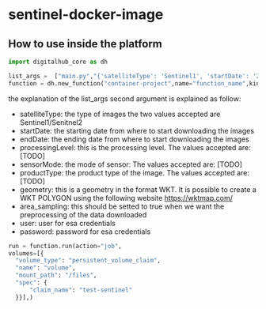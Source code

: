 # sentinel-docker-image
## How to use inside the platform

 ```Python
import digitalhub_core as dh
 ```

  ```Python
  list_args =  ["main.py","{'satelliteType': 'Sentinel1', 'startDate': '2023-12-12', 'endDate': '2023-12-13', 'processingLevel': 'LEVEL1', 'sensorMode': 'IW', 'productType': 'SLC', 'geometry': 'POLYGON((10.98014831542969 45.455314263477874,11.030273437500002 45.44808893044964,10.99937438964844 45.42014226680115,10.953025817871096 45.435803739956725,10.98014831542969 45.455314263477874))', 'area_sampling': 'False', 'user': '','password':''}"]
 function = dh.new_function("container-project",name="function_name",kind="container",image="alattaruolo/sentinel-basic:v0.0.8",command="python",args=list_args)
 ```
 the explanation of the list_args second argument  is explained as follow:
 - satelliteType: the type of images the two values accepted are Sentinel1/Senitnel2 
 - startDate: the starting date from where to start downloading the images
 - endDate: the ending date from where to start downloading the images
 - processingLevel: this is the processing level. The values accepted are: [TODO]
 - sensorMode: the mode of sensor: The values accepted are: [TODO]
 - productType: the product type of the image. The values accepted are: [TODO]
 - geometry: this is a geometry in the format WKT. It is possible to create a WKT POLYGON using the following website https://wktmap.com/
 - area_sampling: this should be setted to true when we want the preprocessing of the data downloaded
 - user: user for esa credentials
 - password: password for esa credentials



  ```Python
 run = function.run(action="job",
volumes=[{
    "volume_type": "persistent_volume_claim",
    "name": "volume",
    "mount_path": "/files",
    "spec": {
        "claim_name": "test-sentinel"
    }}],)
 ```